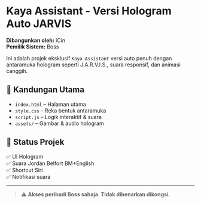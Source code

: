 
# Kaya Assistant - Versi Hologram Auto JARVIS

**Dibangunkan oleh:** iCin  
**Pemilik Sistem:** Boss

Ini adalah projek eksklusif `Kaya Assistant` versi auto penuh dengan antaramuka hologram seperti J.A.R.V.I.S., suara responsif, dan animasi canggih.

## 🔧 Kandungan Utama
- `index.html` – Halaman utama
- `style.css` – Reka bentuk antaramuka
- `script.js` – Logik interaktif & suara
- `assets/` – Gambar & audio hologram

## 🚀 Status Projek
✅ UI Hologram  
✅ Suara Jordan Belfort BM+English  
✅ Shortcut Siri  
✅ Notifikasi suara

---

> ⚠️ **Akses peribadi Boss sahaja. Tidak dibenarkan dikongsi.**

